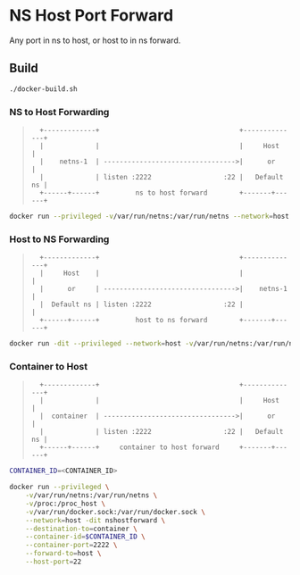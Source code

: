 # NS Host Port Forward

Any port in ns to host, or host to in ns forward.

## Build

```bash
./docker-build.sh
```

### NS to Host Forwarding

>       +-------------+                                   +--------------+  
>       |             |                                   |     Host     |  
>       |    netns-1  | --------------------------------->|      or      |  
>       |             | listen :2222                  :22 |   Default ns |  
>       +------+------+         ns to host forward        +-------+------+  


```bash
docker run --privileged -v/var/run/netns:/var/run/netns --network=host --rm -itd nshostforward --host-port=22 --ns=netns-1 --ns-port=2222 --destination-to=ns
```

### Host to NS Forwarding

>       +-------------+                                   +--------------+  
>       |     Host    |                                   |              |  
>       |      or     | --------------------------------->|    netns-1   |  
>       |  Default ns | listen :2222                  :22 |              |  
>       +------+------+         host to ns forward        +-------+------+  


```bash
docker run -dit --privileged --network=host -v/var/run/netns:/var/run/netns nshostforward --host-port=2222 --ns=netns-1 --ns-port=22
```

### Container to Host

>       +-------------+                                   +--------------+  
>       |             |                                   |     Host     |  
>       |  container  | --------------------------------->|      or      |  
>       |             | listen :2222                  :22 |   Default ns |  
>       +------+------+     container to host forward     +-------+------+  


```bash
CONTAINER_ID=<CONTAINER_ID>

docker run --privileged \
    -v/var/run/netns:/var/run/netns \
    -v/proc:/proc_host \
    -v/var/run/docker.sock:/var/run/docker.sock \
    --network=host -dit nshostforward \
    --destination-to=container \
    --container-id=$CONTAINER_ID \
    --container-port=2222 \
    --forward-to=host \
    --host-port=22
```


